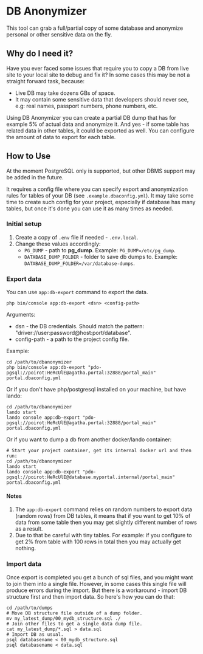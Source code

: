 # DB Anonymizer

This tool can grab a full/partial copy of some database and anonymize personal
or other sensitive data on the fly.

## Why do I need it?

Have you ever faced some issues that require you to copy a DB from live site
to your local site to debug and fix it? In some cases this may be not a straight
forward task, because:
- Live DB may take dozens GBs of space.
- It may contain some sensitive data that developers should never see,
  e.g: real names, passport numbers, phone numbers, etc.

Using DB Anonymizer you can create a partial DB dump that has for example 5%
of actual data and anonymize it. And yes - if some table has related data in
other tables, it could be exported as well. You can configure the amount of data
to export for each table.

## How to Use

At the moment PostgreSQL only is supported, but other DBMS support may be
added in the future.

It requires a config file where you can specify export and anonymization rules
for tables of your DB (see `.example.dbaconfig.yml`). It may take some time
to create such config for your project, especially if database has many tables,
but once it's done you can use it as many times as needed.

### Initial setup

1. Create a copy of `.env` file if needed - `.env.local`.
2. Change these values accordingly:  
   - `PG_DUMP` - path to **pg_dump**. Example: `PG_DUMP=/etc/pg_dump`.  
   - `DATABASE_DUMP_FOLDER` - folder to save db dumps to. Example: `DATABASE_DUMP_FOLDER=/var/database-dumps`.  

### Export data

You can use `app:db-export` command to export the data. 
```shell
php bin/console app:db-export <dsn> <config-path>
```

Arguments:
- dsn - the DB credentials. Should match the pattern:
  "driver://user:password@host:port/database".
- config-path - a path to the project config file.

Example:
```shell
cd /path/to/dbanonymizer
php bin/console app:db-export "pdo-pgsql://poirot:HeRcUlE@agatha.portal:32888/portal_main" portal.dbaconfig.yml
```

Or if you don't have php/postgresql installed on your machine, but have lando:
```shell
cd /path/to/dbanonymizer
lando start
lando console app:db-export "pdo-pgsql://poirot:HeRcUlE@agatha.portal:32888/portal_main" portal.dbaconfig.yml
```

Or if you want to dump a db from another docker/lando container:
```shell
# Start your project container, get its internal docker url and then run:
cd /path/to/dbanonymizer
lando start
lando console app:db-export "pdo-pgsql://poirot:HeRcUlE@database.myportal.internal/portal_main" portal.dbaconfig.yml
```

#### Notes

1. The `app:db-export` command relies on random numbers to export data (random
   rows) from DB tables, it means that if you want to get 10% of data from some
   table then you may get slightly different number of rows as a result.
2. Due to that be careful with tiny tables. For example: if you configure to get
   2% from table with 100 rows in total then you may actually get nothing.

### Import data

Once export is completed you get a bunch of sql files, and you might want
to join them into a single file. However, in some cases this single file will
produce errors during the import. But there is a workaround - import
DB structure first and then import data. So here's how you can do that:
```shell
cd /path/to/dumps
# Move DB structure file outside of a dump folder. 
mv my_latest_dump/00_mydb_structure.sql ./
# Join other files to get a single data dump file.
cat my_latest_dump/*.sql > data.sql
# Import DB as usual.
psql databasename < 00_mydb_structure.sql
psql databasename < data.sql
```
